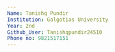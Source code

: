 ```yaml
---
Name: Tanishq Pundir
Institution: Galgotias University
Year: 2nd
Github_User: Tanishqpundir24510
Phone no: 9821517151
---
```

